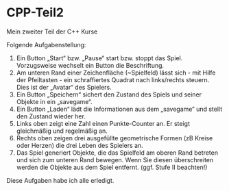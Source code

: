 # CPP-Teil2
Mein zweiter Teil der C++ Kurse

Folgende Aufgabenstellung:
1. Ein Button „Start“ bzw. „Pause“ start bzw. stoppt das Spiel. Vorzugsweise wechselt ein Button die Beschriftung. 
2. Am unteren Rand einer Zeichenfläche (~Spielfeld) lässt sich - mit Hilfe der Pfeiltasten - ein schraffiertes Quadrat 
nach links/rechts steuern. Dies ist der „Avatar“ des Spielers.
3. Ein Button „Speichern“ sichert den Zustand des Spiels und seiner Objekte in ein „savegame“.
4. Ein Button „Laden“ lädt die Informationen aus dem „savegame“ und stellt den Zustand wieder her. 
5. Links oben zeigt eine Zahl einen Punkte-Counter an. Er steigt gleichmäßig und regelmäßig an.
6. Rechts oben zeigen drei ausgefüllte geometrische Formen (zB Kreise oder Herzen) die drei Leben des Spielers an.
7. Das Spiel generiert Objekte, die das Spielfeld am oberen Rand betreten und sich zum unteren Rand bewegen. 
Wenn Sie diesen überschreiten werden die Objekte aus dem Spiel entfernt. (ggf. Stufe II beachten!)

Diese Aufgaben habe ich alle erledigt.
